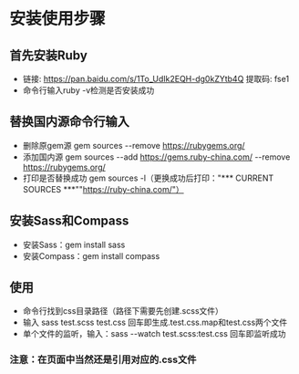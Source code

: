 # 安装使用步骤
## 首先安装Ruby
* 链接: https://pan.baidu.com/s/1To_UdIk2EQH-dg0kZYtb4Q 提取码: fse1
* 命令行输入ruby -v检测是否安装成功
## 替换国内源命令行输入
* 删除原gem源 gem sources --remove https://rubygems.org/
* 添加国内源 gem sources --add https://gems.ruby-china.com/ --remove https://rubygems.org/
* 打印是否替换成功 gem sources -l（更换成功后打印："*** CURRENT SOURCES ***""https://ruby-china.com/"）
## 安装Sass和Compass
* 安装Sass：gem install sass
* 安装Compass：gem install compass
## 使用
* 命令行找到css目录路径（路径下需要先创建.scss文件）
* 输入 sass test.scss  test.css 回车即生成.test.css.map和test.css两个文件
* 单个文件的监听，输入：sass  --watch  test.scss:test.css 回车即监听成功
### 注意：在页面中当然还是引用对应的.css文件